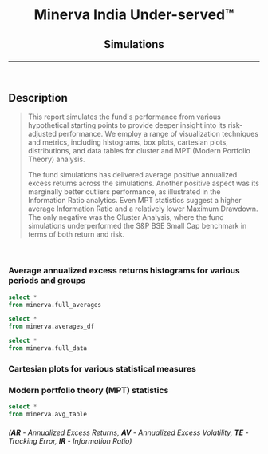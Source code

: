 # <p style="text-align:center"> Minerva India Under-served™ </p>


## <p style="text-align:center"> Simulations </p>
---

<br>


## **Description**


>This report simulates the fund's performance from various hypothetical starting points to provide deeper insight into its risk-adjusted performance. We employ a range of visualization techniques and metrics, including histograms, box plots, cartesian plots, distributions, and data tables for cluster and MPT (Modern Portfolio Theory) analysis.
>
>The fund simulations has delivered average positive annualized excess returns across the simulations. Another positive aspect was its marginally better outliers performance, as illustrated in the Information Ratio analytics. Even MPT statistics suggest a higher average Information Ratio and a relatively lower Maximum Drawdown. The only negative was the Cluster Analysis, where the fund simulations underperformed the S&P BSE Small Cap benchmark in terms of both return and risk.

<br>

### **Average annualized excess returns histograms for various periods and groups**
```sql avg
select *
from minerva.full_averages
```

<BarChart 
    data={avg}
    y="Annualized Excess Return %"
    x="Group" 
    series="Group" 
/>


```sql avg_df
select *
from minerva.averages_df
```

<BarChart 
    data={avg_df}
    y="Annualized Excess Return %"
    x="Group" 
    series="Holding Yrs"
    type=grouped
/>


```sql full_data
select *
from minerva.full_data
```
### **Cartesian plots for various statistical measures**

<ScatterPlot 
    data={full_data}
    y="Annualized Excess Return %"
    x="Annualized Excess Volatility %"
    series="Group"
/>

<ScatterPlot 
    data={full_data}
    y="Annualized Excess Return %"
    x="Information Ratio"
    series="Group"
/>

<ScatterPlot 
    data={full_data}
    y="Information Ratio"
    x="Annualized Excess Volatility %"
    series="Group"
/>

<ScatterPlot 
    data={full_data}
    y="Alpha"
    x="Beta"
    series="Group"
/>

<ScatterPlot 
    data={full_data}
    y="Information Ratio"
    x="Tracking Error"
    series="Group"
/>

### **Modern portfolio theory (MPT) statistics**

```sql avg_table
select *
from minerva.avg_table
```
###### (**AR** - Annualized Excess Returns, **AV** - Annualized Excess Volatility, **TE** - Tracking Error, **IR** - Information Ratio)

<DataTable data={avg_table}>
<Column id=Group/>
<Column id='AR' contentType=colorscale scaleColor=blue/>
<Column id=AV/>
<Column id=IR fmt=num2/>
<Column id=TE/>
<Column id=Alpha fmt=num2/>
<Column id=Beta/>
</DataTable>